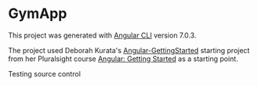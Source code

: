 # GymApp

This project was generated with [Angular CLI](https://github.com/angular/angular-cli) version 7.0.3. 

The project used Deborah Kurata's [Angular-GettingStarted](https://github.com/DeborahK/Angular-GettingStarted) starting project from her Pluralsight course [Angular: Getting Started](https://app.pluralsight.com/library/courses/angular-2-getting-started-update/table-of-contents) as a starting point.

Testing source control